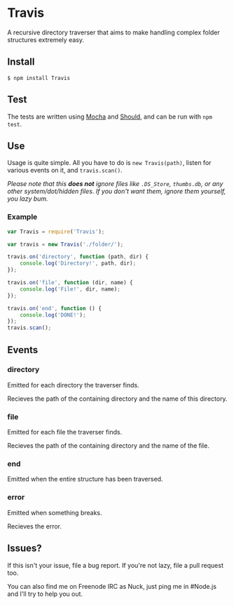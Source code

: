 # Travis
A recursive directory traverser that aims to make handling complex folder structures extremely easy.

## Install
	$ npm install Travis

## Test
The tests are written using [Mocha](https://github.com/visionmedia/mocha) and [Should](https://github.com/visionmedia/should.js), and can be run with `npm test`.

## Use
Usage is quite simple.  All you have to do is `new Travis(path)`, listen for various events on it, and `travis.scan()`.

*Please note that this **does not** ignore files like `.DS_Store`, `thumbs.db`, or any other system/dot/hidden files.  If you don't want them, ignore them yourself, you lazy bum.*
### Example
```javascript
var Travis = require('Travis');

var travis = new Travis('./folder/');

travis.on('directory', function (path, dir) {
	console.log('Directory!', path, dir);
});

travis.on('file', function (dir, name) {
	console.log('File!', dir, name);
});

travis.on('end', function () {
	console.log('DONE!');
});
travis.scan();
```

## Events
### directory
Emitted for each directory the traverser finds.

Recieves the path of the containing directory and the name of this directory.

### file
Emitted for each file the traverser finds.

Recieves the path of the containing directory and the name of the file.

### end
Emitted when the entire structure has been traversed.

### error
Emitted when something breaks.

Recieves the error.

## Issues?
If this isn't your issue, file a bug report.  If you're not lazy, file a pull request too.

You can also find me on Freenode IRC as Nuck, just ping me in #Node.js and I'll try to help you out.
